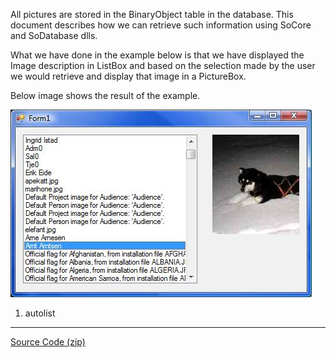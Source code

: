 <properties date="2016-05-10"
SortOrder="4"
/>

All pictures are stored in the BinaryObject table in the database. This document describes how we can retrieve such information using SoCore and SoDatabase dlls.

What we have done in the example below is that we have displayed the Image description in ListBox and based on the selection made by the user we would retrieve and display that image in a PictureBox.

Below image shows the result of the example.

<img src="../How%20to%20display%20an%20image%20from%20the%20Blob%20table_files/image001.jpg" width="482" height="300" />

 

1. autolist

------------------------------------------------------------------------

[Source Code (zip)](BLOB-Image.zip)
